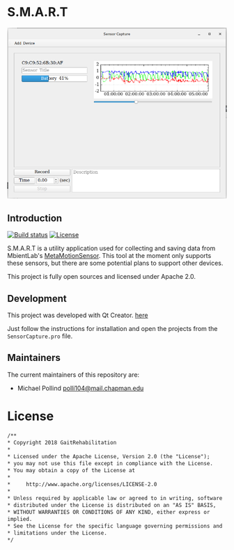 # S.M.A.R.T

![preview](./preview.png)

## Introduction

[![Build status](https://ci.appveyor.com/api/projects/status/yxnswi14fn4v0nu1?svg=true)](https://ci.appveyor.com/project/pollend/smart) [![License](https://img.shields.io/badge/License-Apache%202.0-blue.svg)](https://opensource.org/licenses/Apache-2.0)

S.M.A.R.T is a utility application used for collecting and saving data from MbientLab's [MetaMotionSensor](https://mbientlab.com/product/metamotionc/). This tool at the moment only supports these sensors, but there are some potential plans to support other devices. 

This project is fully open sources and licensed under Apache 2.0.

## Development

This project was developed with Qt Creator. [here](https://www.qt.io/download)

Just follow the instructions for installation and open the projects from the `SensorCapture.pro` file.


## Maintainers

The current maintainers of this repository are:

* Michael Pollind <polli104@mail.chapman.edu>


# License

```
/**
* Copyright 2018 GaitRehabilitation
*
* Licensed under the Apache License, Version 2.0 (the "License");
* you may not use this file except in compliance with the License.
* You may obtain a copy of the License at
*
*     http://www.apache.org/licenses/LICENSE-2.0
*
* Unless required by applicable law or agreed to in writing, software
* distributed under the License is distributed on an "AS IS" BASIS,
* WITHOUT WARRANTIES OR CONDITIONS OF ANY KIND, either express or implied.
* See the License for the specific language governing permissions and
* limitations under the License.
*/

```